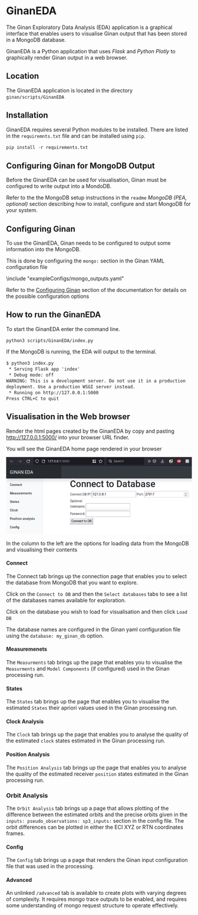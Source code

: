 # GinanEDA

The Ginan Exploratory Data Analysis (EDA) application is a graphical interface that enables users to visualise Ginan output that has been stored in a MongoDB database.

GinanEDA is a Python application that uses *Flask* and *Python Plotly* to graphically render Ginan output in a web browser.

## Location

The GinanEDA application is located in the directory `ginan/scripts/GinanEDA`

## Installation

GinanEDA requires several Python modules to be installed. There are listed in the `requiremnts.txt` file and can be installed using `pip`.

```python
pip install -r requirements.txt
```

## Configuring Ginan for MongoDB Output

Before the GinanEDA can be used for visualisation, Ginan must be configured to write output into a MondoDB.

Refer to the the MongoDB setup instructions in the `readme` *MongoDB (PEA, optional)* section describing how to install, configure and start MongoDB for your system.

## Configuring Ginan

To use the GinanEDA, Ginan needs to be configured to output some information into the MongoDB.

This is done by configuring the `mongo:` section in the Ginan YAML configuration file

\include "exampleConfigs/mongo_outputs.yaml"

Refer to the [Configuring Ginan](page.html?c=on&p=ginanConfiguration.md) section of the documentation for details on the possible configuration options

## How to run the GinanEDA

To start the GinanEDA enter the command line.

```
python3 scripts/GinanEDA/index.py
```

If the MongoDB is running, the EDA will output to the terminal.

```
$ python3 index.py
 * Serving Flask app 'index'
 * Debug mode: off
WARNING: This is a development server. Do not use it in a production deployment. Use a production WSGI server instead.
 * Running on http://127.0.0.1:5000
Press CTRL+C to quit
```

## Visualisation in the Web browser

Render the html pages created by the GinanEDA by copy and pasting  http://127.0.0.1:5000/ into your browser URL finder.

You will see the GinanEDA home page rendered in your browser

![](images/GinanEDA_home.png)

In the column to the left are the options for loading data from the MongoDB and visualising their contents

#### Connect

The Connect tab brings up the connection page that enables you to select the database from MongoDB that you want to explore.

Click on the `Connect to DB` and then the `Select databases` tabs to see a list of the databases names available for exploration.

Click on the database you wish to load for visualisation and then click `Load DB`

The database names are configured in the Ginan yaml configuration file using the `database: my_ginan_db` option.

#### Measuremenets

The `Measurments` tab brings up the page that enables you to visualise the `Measurments` and `Model Components` (if configured) used in the Ginan processing run.

#### States

The `States` tab brings up the page that enables you to visualise the estimated `States` their apriori values used in the Ginan processing run.

#### Clock Analysis

The `Clock` tab brings up the page that enables you to analyse the quality of the estimated `clock` states estimated in the Ginan processing run.

#### Position Analysis

The `Position Analysis` tab brings up the page that enables you to analyse the quality of the estimated receiver `position` states estimated in the Ginan processing run.

### Orbit Analysis

The `Orbit Analysis` tab brings up a page that allows plotting of the difference between the estimated orbits and the precise orbits given in the  `inputs: pseudo_observations: sp3_inputs:` section in the config file. The orbit differences can be plotted in either the ECI XYZ or RTN coordinates frames.

#### Config

The `Config` tab brings up a page that renders the Ginan input configuration file that was used in the processing.


#### Advanced

An unlinked `/advanced` tab is available to create plots with varying degrees of complexity. It requires mongo trace outputs to be enabled, and requires some understanding of mongo request structure to operate effectively.